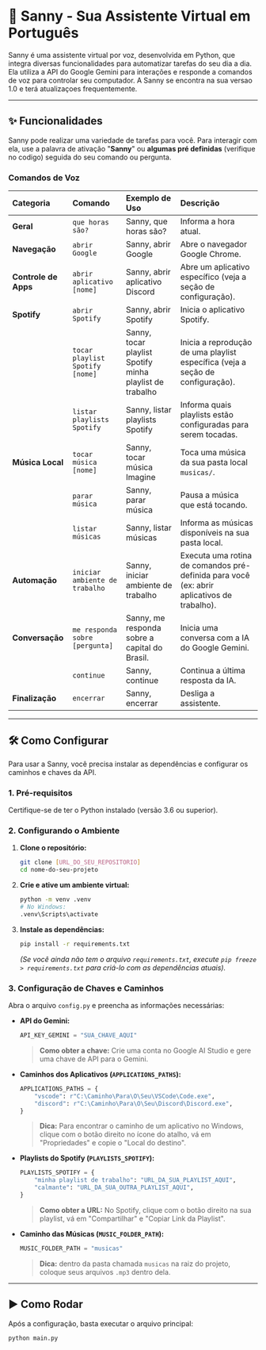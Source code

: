 # 🤖 Sanny - Sua Assistente Virtual em Português

Sanny é uma assistente virtual por voz, desenvolvida em Python, que integra diversas funcionalidades para automatizar tarefas do seu dia a dia. Ela utiliza a API do Google Gemini para interações e responde a comandos de voz para controlar seu computador. A Sanny se encontra na sua versao 1.0 e terá atualizaçoes frequentemente.

---

## ✨ Funcionalidades

Sanny pode realizar uma variedade de tarefas para você. Para interagir com ela, use a palavra de ativação "**Sanny**" ou **algumas pré definidas** (verifique no codigo) seguida do seu comando ou pergunta.

### **Comandos de Voz**

| Categoria | Comando | Exemplo de Uso | Descrição |
| :--- | :--- | :--- | :--- |
| **Geral** | `que horas são?` | Sanny, que horas são? | Informa a hora atual. |
| **Navegação** | `abrir Google` | Sanny, abrir Google | Abre o navegador Google Chrome. |
| **Controle de Apps** | `abrir aplicativo [nome]` | Sanny, abrir aplicativo Discord | Abre um aplicativo específico (veja a seção de configuração). |
| **Spotify** | `abrir Spotify` | Sanny, abrir Spotify | Inicia o aplicativo Spotify. |
| | `tocar playlist Spotify [nome]` | Sanny, tocar playlist Spotify minha playlist de trabalho | Inicia a reprodução de uma playlist específica (veja a seção de configuração). |
| | `listar playlists Spotify` | Sanny, listar playlists Spotify | Informa quais playlists estão configuradas para serem tocadas. |
| **Música Local** | `tocar música [nome]` | Sanny, tocar música Imagine | Toca uma música da sua pasta local `musicas/`. |
| | `parar música` | Sanny, parar música | Pausa a música que está tocando. |
| | `listar músicas` | Sanny, listar músicas | Informa as músicas disponíveis na sua pasta local. |
| **Automação** | `iniciar ambiente de trabalho` | Sanny, iniciar ambiente de trabalho | Executa uma rotina de comandos pré-definida para você (ex: abrir aplicativos de trabalho). |
| **Conversação** | `me responda sobre [pergunta]` | Sanny, me responda sobre a capital do Brasil. | Inicia uma conversa com a IA do Google Gemini. |
| | `continue` | Sanny, continue | Continua a última resposta da IA. |
| **Finalização** | `encerrar` | Sanny, encerrar | Desliga a assistente. |

---

## 🛠️ Como Configurar

Para usar a Sanny, você precisa instalar as dependências e configurar os caminhos e chaves da API.

### **1. Pré-requisitos**

Certifique-se de ter o Python instalado (versão 3.6 ou superior).

### **2. Configurando o Ambiente**

1.  **Clone o repositório:**
    ```bash
    git clone [URL_DO_SEU_REPOSITORIO]
    cd nome-do-seu-projeto
    ```
2.  **Crie e ative um ambiente virtual:**
    ```bash
    python -m venv .venv
    # No Windows:
    .venv\Scripts\activate
    ```
3.  **Instale as dependências:**
    ```bash
    pip install -r requirements.txt
    ```
    *(Se você ainda não tem o arquivo `requirements.txt`, execute `pip freeze > requirements.txt` para criá-lo com as dependências atuais).*

### **3. Configuração de Chaves e Caminhos**

Abra o arquivo `config.py` e preencha as informações necessárias:

-   **API do Gemini:**
    ```python
    API_KEY_GEMINI = "SUA_CHAVE_AQUI" 
    ```
    > **Como obter a chave:** Crie uma conta no Google AI Studio e gere uma chave de API para o Gemini.

-   **Caminhos dos Aplicativos (`APPLICATIONS_PATHS`):**
    ```python
    APPLICATIONS_PATHS = {
        "vscode": r"C:\Caminho\Para\O\Seu\VSCode\Code.exe",
        "discord": r"C:\Caminho\Para\O\Seu\Discord\Discord.exe",
    }
    ```
    > **Dica:** Para encontrar o caminho de um aplicativo no Windows, clique com o botão direito no ícone do atalho, vá em "Propriedades" e copie o "Local do destino".

-   **Playlists do Spotify (`PLAYLISTS_SPOTIFY`):**
    ```python
    PLAYLISTS_SPOTIFY = {
        "minha playlist de trabalho": "URL_DA_SUA_PLAYLIST_AQUI",
        "calmante": "URL_DA_SUA_OUTRA_PLAYLIST_AQUI",
    }
    ```
    > **Como obter a URL:** No Spotify, clique com o botão direito na sua playlist, vá em "Compartilhar" e "Copiar Link da Playlist".

-   **Caminho das Músicas (`MUSIC_FOLDER_PATH`):**
    ```python
    MUSIC_FOLDER_PATH = "musicas"
    ```
    > **Dica:** dentro da pasta chamada `musicas` na raiz do projeto, coloque seus arquivos `.mp3` dentro dela.

---

## ▶️ Como Rodar

Após a configuração, basta executar o arquivo principal:

```bash
python main.py

